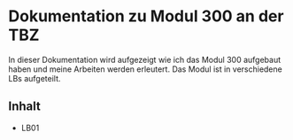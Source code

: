 # Dokumentation zu Modul 300 an der TBZ

In dieser Dokumentation wird aufgezeigt wie ich das Modul 300 aufgebaut haben und meine Arbeiten werden erleutert. Das Modul ist in verschiedene LBs aufgeteilt.


## Inhalt
- LB01